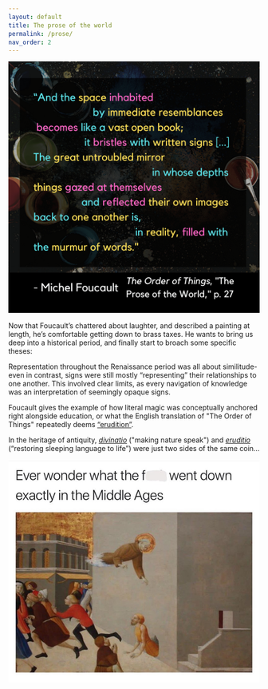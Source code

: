 ```yaml
---
layout: default
title: The prose of the world
permalink: /prose/
nav_order: 2
---
```


![The prose of the world](../graphics/toot_prose_graphic.png)

Now that Foucault’s chattered about laughter, and described a painting at length, he’s comfortable getting down to brass taxes. He wants to bring us deep into a historical period, and finally start to broach some specific theses:

Representation throughout the Renaissance period was all about similitude- even in contrast, signs were still mostly “representing” their relationships to one another. This involved clear limits, as every navigation of knowledge was an interpretation of seemingly opaque signs.

Foucault gives the example of how literal magic was conceptually anchored right alongside education, or what the English translation of "The Order of Things" repeatedly deems [“erudition”](https://en.wikipedia.org/wiki/Erudition).

In the heritage of antiquity, [*divinatio*](https://en.wiktionary.org/wiki/divinatio) ("making nature speak") and [*eruditio*](https://en.wiktionary.org/wiki/eruditio) (“restoring sleeping language to life”) were just two sides of the same coin...

![what really went down](../memes/middleageswtf.jpg)
